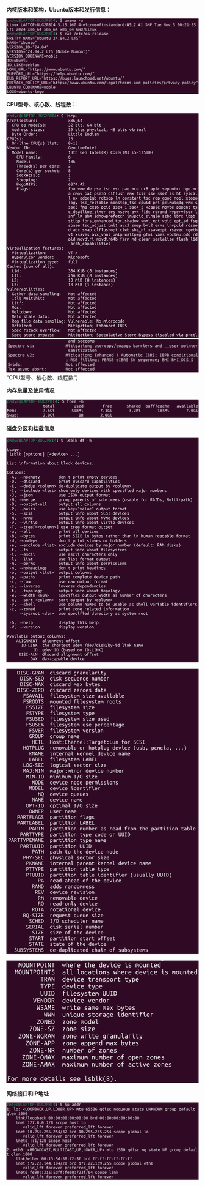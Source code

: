 **内核版本和架构，Ubuntu版本和发行信息：**

![*]( https://github.com/cmdyc/osh-2025-labs/blob/main/lab0/src/%E5%86%85%E6%A0%B8%E7%89%88%E6%9C%AC%E5%92%8C%E6%9E%B6%E6%9E%84%EF%BC%8CUbuntu%E7%89%88%E6%9C%AC%E5%92%8C%E5%8F%91%E8%A1%8C%E4%BF%A1%E6%81%AF.png "内核版本和架构，Ubuntu版本和发行信息")

**CPU型号、核心数、线程数：**

![*](https://github.com/cmdyc/osh-2025-labs/blob/main/lab0/src/CPU%20%E5%9E%8B%E5%8F%B7%E3%80%81%E6%A0%B8%E5%BF%83%E6%95%B0%E3%80%81%E7%BA%BF%E7%A8%8B%E6%95%B0(1).png "CPU型号、核心数、线程数")
![*](https://github.com/cmdyc/osh-2025-labs/blob/main/lab0/src/CPU%20%E5%9E%8B%E5%8F%B7%E3%80%81%E6%A0%B8%E5%BF%83%E6%95%B0%E3%80%81%E7%BA%BF%E7%A8%8B%E6%95%B0(2).png) "CPU型号、核心数、线程数")

**内存总量及使用情况**

![*](https://github.com/cmdyc/osh-2025-labs/blob/main/lab0/src/%E5%86%85%E5%AD%98%E6%80%BB%E9%87%8F%E5%8F%8A%E4%BD%BF%E7%94%A8%E6%83%85%E5%86%B5.png "内存总量及使用情况")

**磁盘分区和挂载信息**

![*](https://github.com/cmdyc/osh-2025-labs/blob/main/lab0/src/%E7%A3%81%E7%9B%98%E5%88%86%E5%8C%BA%E5%92%8C%E6%8C%82%E8%BD%BD%E4%BF%A1%E6%81%AF(1).png "磁盘分区和挂载信息")

![*](https://github.com/cmdyc/osh-2025-labs/blob/main/lab0/src/%E7%A3%81%E7%9B%98%E5%88%86%E5%8C%BA%E5%92%8C%E6%8C%82%E8%BD%BD%E4%BF%A1%E6%81%AF(2).png "磁盘分区和挂载信息")

![*](https://github.com/cmdyc/osh-2025-labs/blob/main/lab0/src/%E7%A3%81%E7%9B%98%E5%88%86%E5%8C%BA%E5%92%8C%E6%8C%82%E8%BD%BD%E4%BF%A1%E6%81%AF(3).png "磁盘分区和挂载信息")

**网络接口和IP地址**

![*](https://github.com/cmdyc/osh-2025-labs/blob/main/lab0/src/%E7%BD%91%E7%BB%9C%E6%8E%A5%E5%8F%A3%E5%92%8C%20IP%20%E5%9C%B0%E5%9D%80.png "网络接口和IP地址")
